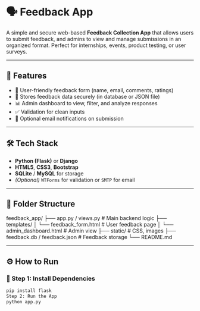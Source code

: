 # 🗣️ Feedback App

A simple and secure web-based **Feedback Collection App** that allows users to submit feedback, and admins to view and manage submissions in an organized format. Perfect for internships, events, product testing, or user surveys.

---

## 🚀 Features

- 📝 User-friendly feedback form (name, email, comments, ratings)
- 🧾 Stores feedback data securely (in database or JSON file)
- 📊 Admin dashboard to view, filter, and analyze responses
- ✅ Validation for clean inputs
- 📧 Optional email notifications on submission

---

## 🛠 Tech Stack

- **Python (Flask)** or **Django**
- **HTML5**, **CSS3**, **Bootstrap**
- **SQLite** / **MySQL** for storage
- *(Optional)* `WTForms` for validation or `SMTP` for email

---

## 📁 Folder Structure
feedback_app/
├── app.py / views.py # Main backend logic
├── templates/
│ └── feedback_form.html # User feedback page
│ └── admin_dashboard.html # Admin view
├── static/ # CSS, images
├── feedback.db / feedback.json # Feedback storage
└── README.md

---

## ⚙️ How to Run

### 🔧 Step 1: Install Dependencies

```bash
pip install flask
Step 2: Run the App
python app.py

